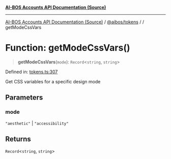 [**AI-BOS Accounts API Documentation (Source)**](../../../README.md)

***

[AI-BOS Accounts API Documentation (Source)](../../../README.md) / [@aibos/tokens](../README.md) / [](../README.md) / getModeCssVars

# Function: getModeCssVars()

> **getModeCssVars**(`mode`): `Record`\<`string`, `string`\>

Defined in: [tokens.ts:307](https://github.com/pohlai88/accounts/blob/48103fb36d28b2b9bfb33472b6de2f719773cde9/packages/tokens/src/tokens.ts#L307)

Get CSS variables for a specific design mode

## Parameters

### mode

`"aesthetic"` | `"accessibility"`

## Returns

`Record`\<`string`, `string`\>
